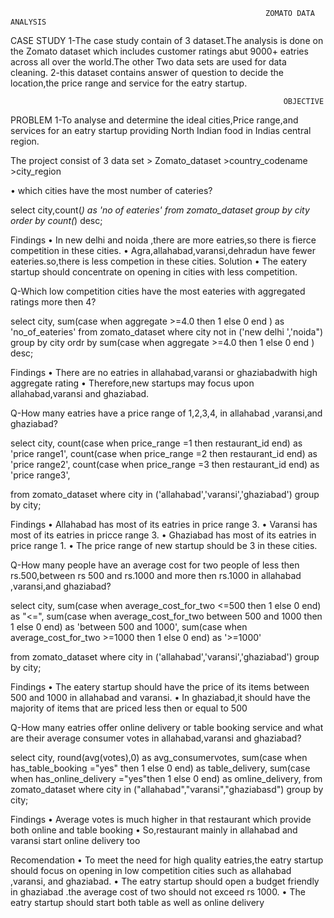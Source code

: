                                                              ZOMATO DATA ANALYSIS

                                                             
CASE STUDY
1-The case study contain of 3 dataset.The analysis is done on the Zomato dataset which includes customer ratings abut 9000+ eatries across all over the world.The other Two data sets are used for data cleaning.
2-this dataset contains answer of question to decide the location,the price range and service for the eatry startup.



                                                                 OBJECTIVE

PROBLEM
1-To analyse and determine the ideal cities,Price range,and services for an eatry startup providing North Indian food in Indias central region.

The project consist of 3 data set  > Zomato_dataset
                                    >country_codename
                                   >city_region
                                   


•	which cities have the most number of cateries?

select city,count(*) as 'no of eateries'
from zomato_dataset
group by city
order by count(*) desc;

Findings
•	In new delhi and noida ,there are more eatries,so there is fierce competition in these cities.
•	Agra,allahabad,varansi,dehradun have fewer eateries.so,there is less competion in these cities.
Solution
•	The eatery startup should concentrate on opening in cities with less competition.

Q-Which low competition cities have the most eateries with aggregated ratings more then 4?

select city,
sum(case when aggregate >=4.0 then 1 else 0 end ) as 'no_of_eateries'
from zomato_dataset
where city not in ('new delhi ','noida")
group by city
ordr by sum(case when aggregate >=4.0 then 1 else 0 end ) desc;

Findings
•	There are no eatries in allahabad,varansi or ghaziabadwith high aggregate rating 
•	Therefore,new startups may focus upon allahabad,varansi and ghaziabad.


Q-How many eatries have a price range of 1,2,3,4, in allahabad ,varansi,and ghaziabad?

select city,
count(case when price_range =1 then restaurant_id end) as 'price range1',
count(case when price_range =2 then restaurant_id end) as 'price range2',
count(case when price_range =3 then restaurant_id end) as 'price range3',

from zomato_dataset
where city in ('allahabad','varansi','ghaziabad')
group by city;


Findings
•	Allahabad has most of its eatries in price range 3.
•	Varansi has most of its eatries in pricce range 3.
•	Ghaziabad has most of its eatries in price range 1.
•	The price range of new startup should be 3 in these cities.


 Q-How many people have an average cost for two people of less then rs.500,between rs 500 and rs.1000 and more then rs.1000 in allahabad ,varansi,and ghaziabad?

select city,
sum(case when average_cost_for_two <=500 then 1 else 0 end) as "<=",
sum(case when average_cost_for_two between 500 and 1000 then 1 else 0 end) as 'between 500 and 1000',
sum(case when average_cost_for_two >=1000 then 1 else 0 end) as '>=1000'

from zomato_dataset
where city in ('allahabad','varansi','ghaziabad')
group by city;


Findings
•	The eatery startup should have the price of its items between 500 and 1000 in allahabad and varansi.
•	In ghaziabad,it should have the majority of items that are priced less then or equal to 500


Q-How many eatries offer online delivery or table booking service and what are their average consumer votes in allahabad,varansi and ghaziabad?


select city,
round(avg(votes),0) as avg_consumervotes,
sum(case when has_table_booking ="yes" then 1 else 0 end) as table_delivery,
sum(case when has_online_delivery ="yes"then 1 else 0 end) as omline_delivery,
from zomato_dataset
where city in ("allahabad","varansi","ghaziabasd")
group by city;



Findings
•	Average votes is much higher in that restaurant which provide both online and table booking 
•	So,restaurant mainly in allahabad and varansi start online delivery too 

Recomendation
•	To meet the need for high quality eatries,the eatry startup should focus on opening in low competition cities such as allahabad ,varansi, and ghaziabad.
•	The eatry startup should open a budget friendly in ghaziabad .the average cost of two should not exceed rs 1000.
•	The eatry startup should start both table as well as online delivery











